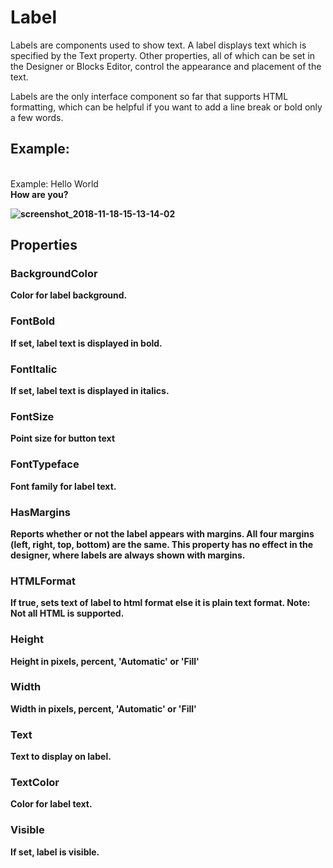 # Label


Labels are components used to show text. A label displays text which is specified by the Text property. Other properties, all of which can be set in the Designer or Blocks Editor, control the appearance and placement of the text.

   Labels are the only interface component so far that supports HTML formatting, which can be helpful if you want to add a line break or bold only a few words.

## Example:

<br>Example: Hello World<br><b>How are you?<b/>

![screenshot_2018-11-18-15-13-14-02](https://user-images.githubusercontent.com/45140298/48670866-4b18fe00-eb45-11e8-93e5-9ec4f73df8de.jpeg)

## Properties

### BackgroundColor

Color for label background.

### FontBold

If set, label text is displayed in bold.

### FontItalic

If set, label text is displayed in italics.

### FontSize

Point size for button text

### FontTypeface
Font family for label text.

### HasMargins
Reports whether or not the label appears with margins. All four margins (left, right, top, bottom) are the same. This property has no effect in the designer, where labels are always shown with margins.

### HTMLFormat
If true, sets text of label to html format else it is plain text format. Note: Not all HTML is supported.

### Height
Height in pixels, percent, 'Automatic' or 'Fill'


### Width
Width in pixels, percent, 'Automatic' or 'Fill'


### Text
Text to display on label.

### TextColor

Color for label text.

### Visible
If set, label is visible.

